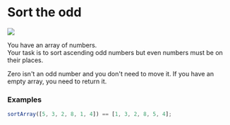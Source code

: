 # Sort the odd

![](https://img.shields.io/badge/Difficulty-6kyu-yellow?logo=codewars)

You have an array of numbers.\
Your task is to sort ascending odd numbers but even numbers must be on their places.

Zero isn't an odd number and you don't need to move it. If you have an empty array, you need to return it.

### Examples

```js
sortArray([5, 3, 2, 8, 1, 4]) == [1, 3, 2, 8, 5, 4];
```

